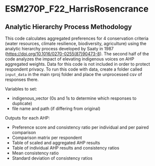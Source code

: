 # ESM270P_F22_HarrisRosencrance
## Analytic Hierarchy Process Methodology

This code calculates aggregated preferences for 4 conservation criteria (water resources, climate resilience, biodiversity, agriculture) using the analytic hierarchy process developed by Saaty in 1987 (https://doi.org/10.1016/0270-0255(87)90473-8). The second half of the code analyzes the impact of elevating indigenous voices on AHP aggregated weights. Data for this code is not included in order to protect respondent privacy. To run this code with data, create a folder called `input_data` in the main rproj folder and place the unprocessed csv of responses there. 

Variables to set:

- indigenous_vector (0s and 1s to determine which responses to duplicate)
- file name and path (if differing from original)

Outputs for each AHP:

- Preference score and consistency ratio per individual and per paired comparison
- Comparison matrix per respondent
- Table of scaled and aggregated AHP results 
- Table of individual AHP results and consistency ratios 
- Mean consistency ratio
- Standard deviation of consistency ratios